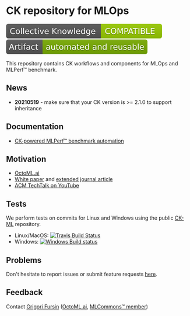 # CK repository for MLOps

[![compatibility](https://github.com/ctuning/ck-guide-images/blob/master/ck-compatible.svg)](https://github.com/ctuning/ck)
[![automation](https://github.com/ctuning/ck-guide-images/blob/master/ck-artifact-automated-and-reusable.svg)](https://cTuning.org/ae)

This repository contains CK workflows and components for MLOps and MLPerf&trade; benchmark.

## News
* **20210519** - make sure that your CK version is >= 2.1.0 to support inheritance

## Documentation

* [CK-powered MLPerf&trade; benchmark automation](https://github.com/ctuning/ck/blob/master/docs/mlperf-automation/README.md)

## Motivation

* [OctoML.ai](https://OctoML.ai)
* [White paper](https://arxiv.org/pdf/2006.07161.pdf) and [extended journal article](https://arxiv.org/pdf/2011.01149.pdf)
* [ACM TechTalk on YouTube](https://www.youtube.com/watch?=7zpeIVwICa4)

## Tests

We perform tests on commits for Linux and Windows using the public [CK-ML](https://github.com/ctuning/ck-ml) repository.

* Linux/MacOS: [![Travis Build Status](https://travis-ci.org/ctuning/ck-ml.svg?branch=main)](https://travis-ci.org/ctuning/ck-ml)
* Windows: [![Windows Build status](https://ci.appveyor.com/api/projects/status/gl53cle5dvkskvgr?svg=true)](https://ci.appveyor.com/project/gfursin/ck-ml)


## Problems

Don't hesitate to report issues or submit feature requests [here](https://github.com/octoml/mlops/issues).

## Feedback

Сontact [Grigori Fursin](https://cKnowledge.io/@gfursin) ([OctoML.ai](https://octoml.ai), [MLCommons&trade; member](https://mlcommons.org))

